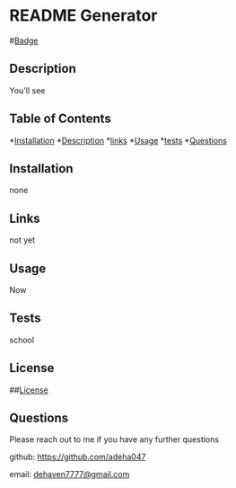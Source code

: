 # README Generator

  #[Badge](https://img.shields.io/badge/license-GPL-blue)

  ## Description 

You'll see



## Table of Contents

*[Installation](#installation)
*[Description](#Description)
*[links](#links)
*[Usage](#Usage)
*[tests](#tests)
*[Questions](#Questions)


## Installation

none

## Links 

not yet

## Usage

Now

## Tests

school 

## License

##[License](https://choosealicense.com/licenses/gpl-3.0/)




## Questions

Please reach out to me if you have any further questions 

github: https://github.com/adeha047

email: dehaven7777@gmail.com


        


